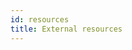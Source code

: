 ```yaml
---
id: resources
title: External resources
---
```


<div id="codefund"><!-- fallback content --></div>
